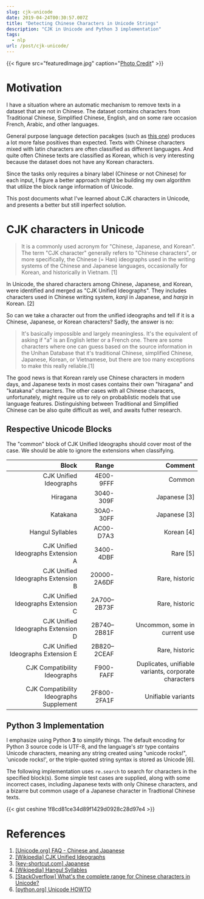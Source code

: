 ```yaml
---
slug: cjk-unicode
date: 2019-04-24T00:30:57.007Z
title: "Detecting Chinese Characters in Unicode Strings"
description: "CJK in Unicode and Python 3 implementation"
tags:
  - nlp
url: /post/cjk-unicode/
---
```


{{< figure src="featuredImage.jpg" caption="[Photo Credit](https://pixabay.com/photos/peach-blossom-landscape-spring-4119429/)" >}}

# Motivation

I have a situation where an automatic mechanism to remove texts in a dataset that are not in Chinese. The dataset contains characters from Traditional Chinese, Simplified Chinese, English, and on some rare occasion French, Arabic, and other languages.

General purpose language detection pacakges (such as [this one](https://pypi.org/project/langdetect/)) produces a lot more false positives than expected. Texts with Chinese characters mixed with latin characters are often classified as different languages. And quite often Chinese texts are classified as Korean, which is very interesting because the dataset does not have any Korean characters.

Since the tasks only requires a binary label (Chinese or not Chinese) for each input, I figure a better approach might be building my own algorithm that utilize the block range information of Unicode.

This post documents what I've learned about CJK characters in Unicode, and presents a better but still inperfect solution.

# CJK characters in Unicode

> It is a commonly used acronym for "Chinese, Japanese, and Korean". The term "CJK character" generally refers to "Chinese characters", or more specifically, the Chinese (= Han) ideographs used in the writing systems of the Chinese and Japanese languages, occasionally for Korean, and historically in Vietnam. [1]

In Unicode, the shared characters among Chinese, Japanese, and Korean, were identified and merged as "CJK Unified Ideographs". They includes characters used in Chinese writing system, *kanji* in Japanese, and *hanja* in Korean. [2]

So can we take a character out from the unified ideographs and tell if it is a Chinese, Japanese, or Korean characters? Sadly, the answer is no:

> It's basically impossible and largely meaningless. It's the equivalent of asking if "a" is an English letter or a French one. There are some characters where one can guess based on the source information in the Unihan Database that it's traditional Chinese, simplified Chinese, Japanese, Korean, or Vietnamese, but there are too many exceptions to make this really reliable.[1]

The good news is that Korean rarely use Chinese characters in modern days, and Japanese texts in most cases contains their own "hiragana" and "katakana" characters. The other cases with all Chinese characers, unfortunately, might require us to rely on probablistic models that use language features. Distinguishing between Traditional and Simplified Chinese can be also quite difficult as well, and awaits futher research.

## Respective Unicode Blocks

The "common" block of CJK Unified Ideographs should cover most of the case. We should be able to ignore the extensions when classifying.

|                              Block |     Range |  Comment |
|-----------------------------------:|----------:|---------:|
|             CJK Unified Ideographs | 4E00-9FFF | Common   |
|                           Hiragana | 3040-309F | Japanese [3] |
|                           Katakana | 30A0-30FF | Japanese [3] |
|                  Hangul Syllables  | AC00-D7A3 | Korean [4] |
| CJK Unified Ideographs Extension A | 3400-4DBF | Rare [5] |
| CJK Unified Ideographs Extension B | 20000-2A6DF | Rare, historic |
| CJK Unified Ideographs Extension C | 2A700–2B73F | Rare, historic |
| CJK Unified Ideographs Extension D | 2B740–2B81F | Uncommon, some in current use |
| CJK Unified Ideographs Extension E | 2B820–2CEAF | Rare, historic |
| CJK Compatibility Ideographs | F900-FAFF | Duplicates, unifiable variants, corporate characters |
| CJK Compatibility Ideographs Supplement | 2F800-2FA1F | Unifiable variants |

## Python 3 Implementation

I emphasize using Python **3** to simplify things. The default encoding for Python 3 source code is UTF-8, and the language's *str* type contains Unicode characters, meaning any string created using "unicode rocks!", 'unicode rocks!', or the triple-quoted string syntax is stored as Unicode [6].

The following implementation uses `re.search` to search for characters in the specified block(s). Some simple test cases are supplied, along with some incorrect cases, including Japanese texts with only Chinese characters, and a bizarre but common usage of a Japanese character in Tradtional Chinese texts.

{{< gist ceshine 1f8cd81ce34d89f1429d0928c28d97e4 >}}

# References

1. [[Unicode.org] FAQ - Chinese and Japanese](http://www.unicode.org/faq/han_cjk.html)
1. [[Wikipedia] CJK Unified Ideographs](https://www.wikiwand.com/en/CJK_Unified_Ideographs)
1. [[key-shortcut.com] Japanese](https://www.key-shortcut.com/en/writing-systems/%E3%81%B2%E3%82%89%E3%81%8C%E3%81%AA-japanese/)
1. [[Wikipedia] Hangul Syllables](https://www.wikiwand.com/en/Hangul_Syllables)
1. [[StackOverflow] What's the complete range for Chinese characters in Unicode?](https://stackoverflow.com/questions/1366068/whats-the-complete-range-for-chinese-characters-in-unicode)
1. [[python.org] Unicode HOWTO](https://docs.python.org/3.7/howto/unicode.html)